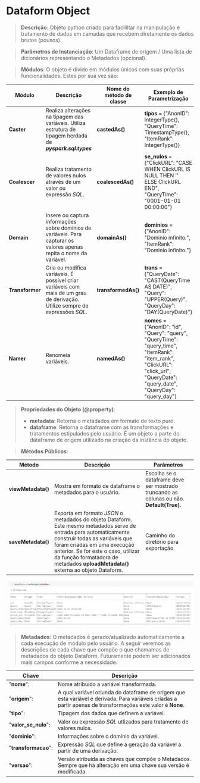 # Dataform Object


>__Descrição__: Objeto python criado para facililtar na manipulação e tratamento de dados em camadas que recebem diretamente os dados brutos (pousos).

>__Parâmetros de Instanciação__: Um Dataframe de origem / Uma lista de dicionários representando o Metadados (opcional).

>__Módulos__: O objeto é divido em módulos únicos com suas próprias funcionalidades. Estes por sua vez são:

Módulo | Descrição | Nome do método de classe| Exemplo de Parametrização
-------|-----------|-------------------------|---------------
__Caster__|Realiza alterações na tipagem das variáveis. Utiliza estrutura de tipagem herdada de *__pyspark.sql.types__*|__castedAs()__|__tipos__ = {"AnonID": IntegerType(), "QueryTime": TimestampType(), "ItemRank": IntegerType()}
__Coalescer__|Realiza tratamento de valores nulos através de um valor ou expressão *SQL*.|__coalescedAs()__|__se_nulos__ = {"ClickURL": "CASE WHEN ClickURL IS NULL THEN '' ELSE ClickURL END", "QueryTime": "0001-01-01 00:00:00"}
__Domain__|Insere ou captura informações sobre domínios de variáveis. Para capturar os valores apenas repita o nome da variável.|__domainAs()__|__dominios__ = {"AnonID": "Dominio infinito.", "ItemRank": "Dominio infinito."}
__Transformer__|Cria ou modifica variáveis. É possível criar variáveis com mais de um grau de derivação. Utilize sempre de expressões *SQL*.|__transformedAs()__|__trans__ = {"QueryDate": "CAST(QueryTime AS DATE)", "Query": "UPPER(Query)", "QueryDay": "DAY(QueryDate)"}
__Namer__|Renomeia variáveis.|__namedAs()__|__nomes__ = {"AnonID": "id", "Query": "query", "QueryTime": "query_time", "ItemRank": "item_rank", "ClickURL": "click_url", "QueryDate": "query_date", "QueryDay": "query_day"}

>__Propriedades do Objeto (@property)__:
>* __metadata__: Retorna o metadados em formato de texto puro.
>* __dataframe__: Retorna o dataframe com as transformações e tratamentos estipulados pelo usuário. É um objeto a parte do dataframe de origem utilizado na criação da instância do objeto.

>__Métodos Públicos__:

Método | Descrição | Parâmetros
-------|-----------|-----------
__viewMetadata()__|Mostra em formato de dataframe o metadados para o usuário.|Escolha se o dataframe deve ser mostrado truncando as colunas ou não. __Default(True)__.
__saveMetadata()__|Exporta em formato *JSON* o metadados do objeto Dataform. Este mesmo metadados serve de entrada para automaticamente construir todas as variáveis que foram criadas em uma execução anterior. Se for este o caso, utilizar da função formatadora de metadados __uploadMetadata()__ externa ao objeto Dataform.| Caminho do diretório para exportação.

![view_Metadata()_print](view_metadata.JPG)

>__Metadados__: O metadados é gerado/atualizado automaticamente a cada execução de módulo pelo usuário. A seguir veremos as descrições de cada chave que compõe o que chamamos de metadados do objeto Dataform. Futuramente podem ser adicionados mais campos conforme a necessidade.

Chave | Descrição
------|----------
"__nome__":|Nome atribuído a variável transformada.
"__origem__":|A qual variável oriunda do dataframe de origem que esta variável é derivada. Para variáveis criadas a partir apenas de transformações este valor é __None__.
"__tipo__":|Tipagem dos dados que definem a variável.
"__valor_se_nulo__":|Valor ou expressão *SQL* utlizados para tratamento de valores nulos.
"__dominio__":|Informações sobre o domínio da variável.
"__transformacao__":|Expressão *SQL* que define a geração da variável a partir de uma derivação.
"__versao__":|Versão atribuída as chaves que compõe o Metadados. Sempre que há alteração em uma chave sua versão é modificada.

